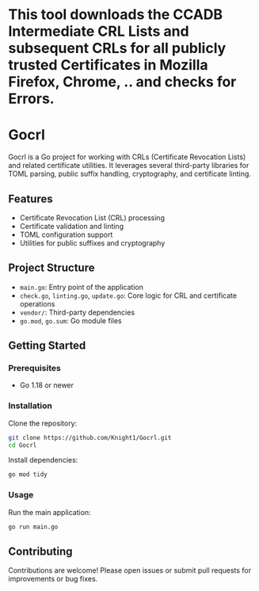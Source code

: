 # This tool downloads the CCADB Intermediate CRL Lists and subsequent CRLs for all publicly trusted Certificates in Mozilla Firefox, Chrome, .. and checks for Errors.

# Gocrl

Gocrl is a Go project for working with CRLs (Certificate Revocation Lists) and related certificate utilities. It leverages several third-party libraries for TOML parsing, public suffix handling, cryptography, and certificate linting.

## Features
- Certificate Revocation List (CRL) processing
- Certificate validation and linting
- TOML configuration support
- Utilities for public suffixes and cryptography

## Project Structure
- `main.go`: Entry point of the application
- `check.go`, `linting.go`, `update.go`: Core logic for CRL and certificate operations
- `vendor/`: Third-party dependencies
- `go.mod`, `go.sum`: Go module files

## Getting Started
### Prerequisites
- Go 1.18 or newer

### Installation
Clone the repository:
```sh
git clone https://github.com/Knight1/Gocrl.git
cd Gocrl
```

Install dependencies:
```sh
go mod tidy
```

### Usage
Run the main application:
```sh
go run main.go
```

## Contributing
Contributions are welcome! Please open issues or submit pull requests for improvements or bug fixes.